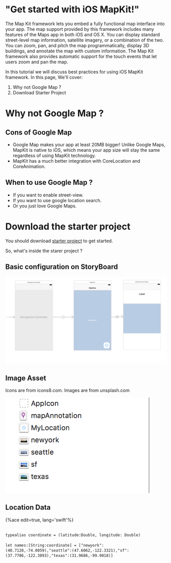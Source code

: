 
# "Get started with iOS MapKit!"



The Map Kit framework lets you embed a fully functional map interface into your app. The map support provided by this framework includes many features of the Maps app in both iOS and OS X. You can display standard street-level map information, satellite imagery, or a combination of the two. You can zoom, pan, and pitch the map programmatically, display 3D buildings, and annotate the map with custom information. The Map Kit framework also provides automatic support for the touch events that let users zoom and pan the map.

In this tutorial we will discuss best practices for using iOS MapKit framework. In this page, We'll cover:

1. Why not Google Map ?
2. Download Starter Project

# Why not Google Map ?

## Cons of Google Map

- Google Map makes your app at least 20MB bigger! Unlike Google Maps, MapKit is native to iOS, which means your app size will stay the same regardless of using MapKit technology.
- MapKit has a much better integration with CoreLocation and CoreAnimation.

## When to use Google Map ?

- If you want to enable street-view.
- If you want to use google location search.
- Or you just love Google Maps.

# Download the starter project

You should download [starter project](https://github.com/hao44le/MapKit-Tutorial-Beginner) to get started.

So, what's inside the starer project ?

## Basic configuration on StoryBoard

![StoryBoard Setup](assets/storyboard.png)

## Image Asset

Icons are from icons8.com. Images are from unsplash.com

![Image Asset](assets/images.png)

## Location Data

{%ace edit=true, lang='swift'%}
```

typealias coordinate = (latitude:Double, longitude: Double)
    
let names:[String:coordinate] = ["newyork":(40.7128,-74.0059),"seattle":(47.6062,-122.3321),"sf":(37.7786,-122.3893),"texas":(31.9686,-99.9018)]
 
 ```


